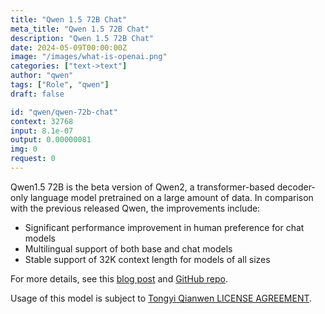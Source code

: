 ```yaml
---
title: "Qwen 1.5 72B Chat"
meta_title: "Qwen 1.5 72B Chat"
description: "Qwen 1.5 72B Chat"
date: 2024-05-09T00:00:00Z
image: "/images/what-is-openai.png"
categories: ["text->text"]
author: "qwen"
tags: ["Role", "qwen"]
draft: false

id: "qwen/qwen-72b-chat"
context: 32768
input: 8.1e-07
output: 0.00000081
img: 0
request: 0
---
```


Qwen1.5 72B is the beta version of Qwen2, a transformer-based decoder-only language model pretrained on a large amount of data. In comparison with the previous released Qwen, the improvements include:

- Significant performance improvement in human preference for chat models
- Multilingual support of both base and chat models
- Stable support of 32K context length for models of all sizes

For more details, see this [blog post](https://qwenlm.github.io/blog/qwen1.5/) and [GitHub repo](https://github.com/QwenLM/Qwen1.5).

Usage of this model is subject to [Tongyi Qianwen LICENSE AGREEMENT](https://huggingface.co/Qwen/Qwen1.5-110B-Chat/blob/main/LICENSE).

